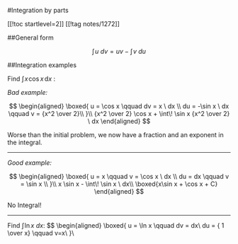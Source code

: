 #Integration by parts

[[!toc startlevel=2]]
[[!tag notes/1272]]

##General form

$$
\int\!u\ dv = uv - \int\!v\ du
$$

##Integration examples

Find $\int \! x \! \cos x \, \mathrm{d} x$ :

*Bad example:*

$$
\begin{aligned}
\boxed{
u = \cos x        \qquad  dv = x \ dx \\
du = -\sin x \ dx \qquad  v = {x^2 \over 2}\\
}\\
{x^2 \over 2} \cos x + \int\! \sin x {x^2 \over 2} \ dx
\end{aligned}
$$

Worse than the initial problem, we now have a fraction and an exponent
in the integral.

- - -

*Good example:*

$$
\begin{aligned}
\boxed{
u = x   \qquad v = \cos x \ dx \\
du = dx \qquad v = \sin x \\
}\\
x \sin x - \int\! \sin x \ dx\\
\boxed{x\sin x + \cos x + C}
\end{aligned}
$$

No Integral!

- - - 

Find $\int\! \ln x \ dx$:
$$
\begin{aligned}
\boxed{
u = \ln x         \qquad dv = dx\\
du = { 1 \over x} \qquad v=x\\
}\\
